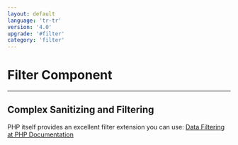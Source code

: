 ```yaml
---
layout: default
language: 'tr-tr'
version: '4.0'
upgrade: '#filter'
category: 'filter'
---
```

# Filter Component

* * *

## Complex Sanitizing and Filtering

PHP itself provides an excellent filter extension you can use: [Data Filtering at PHP Documentation](https://www.php.net/manual/en/book.filter.php)